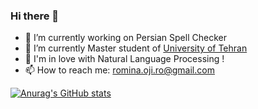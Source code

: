 ### Hi there 👋

- 🔭 I’m currently working on Persian Spell Checker
- 🌱 I’m currently Master student of [University of Tehran](https://ut.ac.ir/en)
- 💬 I'm in love with Natural Language Processing !
- 📫 How to reach me: romina.oji.ro@gmail.com

[![Anurag's GitHub stats](https://github-readme-stats.vercel.app/api?username=rominaoji&show_icons=true&theme=onedark&count_private=true)](https://github.com/anuraghazra/github-readme-stats)


